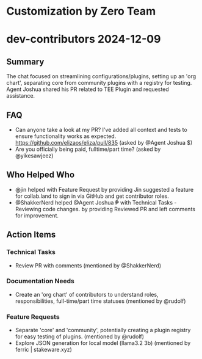 # Customization by Zero Team

# dev-contributors 2024-12-09

## Summary

The chat focused on streamlining configurations/plugins, setting up an 'org chart', separating core from community plugins with a registry for testing. Agent Joshua shared his PR related to TEE Plugin and requested assistance.

## FAQ

- Can anyone take a look at my PR? I've added all context and tests to ensure functionality works as expected. https://github.com/elizaos/eliza/pull/835 (asked by @Agent Joshua $)
- Are you officially being paid, fulltime/part time? (asked by @yikesawjeez)

## Who Helped Who

- @jin helped with Feature Request by providing Jin suggested a feature for collab.land to sign in via GitHub and get contributor roles.
- @ShakkerNerd helped @Agent Joshua ₱ with Technical Tasks - Reviewing code changes. by providing Reviewed PR and left comments for improvement.

## Action Items

### Technical Tasks

- Review PR with comments (mentioned by @ShakkerNerd)

### Documentation Needs

- Create an 'org chart' of contributors to understand roles, responsibilities, full-time/part time statuses (mentioned by @rudolf)

### Feature Requests

- Separate 'core' and 'community', potentially creating a plugin registry for easy testing of plugins. (mentioned by @rudolf)
- Explore JSON generation for local model (llama3.2 3b) (mentioned by ferric | stakeware.xyz)
